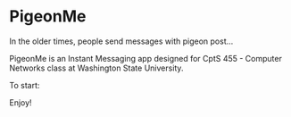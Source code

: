 # PigeonMe
In the older times, people send messages with pigeon post...

PigeonMe is an Instant Messaging app designed for CptS 455 - Computer Networks class at Washington State University.

To start:

Enjoy!
